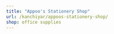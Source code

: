 ```yaml
---
title: "Appoo's Stationery Shop"
url: /kanchiyar/appoos-stationery-shop/
shop: office supplies
---
```

